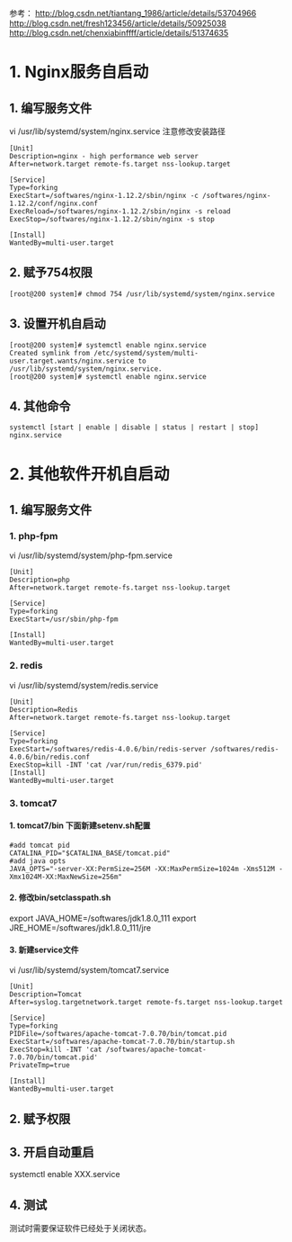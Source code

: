 参考：
http://blog.csdn.net/tiantang_1986/article/details/53704966
http://blog.csdn.net/fresh123456/article/details/50925038
http://blog.csdn.net/chenxiabinffff/article/details/51374635


# 1. Nginx服务自启动
## 1. 编写服务文件
vi /usr/lib/systemd/system/nginx.service
注意修改安装路径
```
[Unit]
Description=nginx - high performance web server
After=network.target remote-fs.target nss-lookup.target

[Service]
Type=forking
ExecStart=/softwares/nginx-1.12.2/sbin/nginx -c /softwares/nginx-1.12.2/conf/nginx.conf
ExecReload=/softwares/nginx-1.12.2/sbin/nginx -s reload
ExecStop=/softwares/nginx-1.12.2/sbin/nginx -s stop

[Install]
WantedBy=multi-user.target
```
## 2. 赋予754权限
```shell
[root@200 system]# chmod 754 /usr/lib/systemd/system/nginx.service
```

## 3. 设置开机自启动
```shell
[root@200 system]# systemctl enable nginx.service 
Created symlink from /etc/systemd/system/multi-user.target.wants/nginx.service to /usr/lib/systemd/system/nginx.service.
[root@200 system]# systemctl enable nginx.service 
```

## 4. 其他命令
```shell
systemctl [start | enable | disable | status | restart | stop] nginx.service
```

# 2. 其他软件开机自启动
## 1. 编写服务文件

### 1. php-fpm
vi /usr/lib/systemd/system/php-fpm.service
```shell
[Unit]
Description=php
After=network.target remote-fs.target nss-lookup.target

[Service]
Type=forking
ExecStart=/usr/sbin/php-fpm

[Install]
WantedBy=multi-user.target
```
### 2. redis
vi /usr/lib/systemd/system/redis.service
```shell
[Unit]
Description=Redis
After=network.target remote-fs.target nss-lookup.target

[Service]
Type=forking
ExecStart=/softwares/redis-4.0.6/bin/redis-server /softwares/redis-4.0.6/bin/redis.conf
ExecStop=kill -INT 'cat /var/run/redis_6379.pid'
[Install]
WantedBy=multi-user.target
```

### 3. tomcat7
#### 1. tomcat7/bin 下面新建setenv.sh配置
```
#add tomcat pid
CATALINA_PID="$CATALINA_BASE/tomcat.pid"
#add java opts
JAVA_OPTS="-server-XX:PermSize=256M -XX:MaxPermSize=1024m -Xms512M -Xmx1024M-XX:MaxNewSize=256m"
```

#### 2. 修改bin/setclasspath.sh
export  JAVA_HOME=/softwares/jdk1.8.0_111
export  JRE_HOME=/softwares/jdk1.8.0_111/jre

#### 3. 新建service文件
vi /usr/lib/systemd/system/tomcat7.service
```shell
[Unit]
Description=Tomcat
After=syslog.targetnetwork.target remote-fs.target nss-lookup.target

[Service]
Type=forking
PIDFile=/softwares/apache-tomcat-7.0.70/bin/tomcat.pid
ExecStart=/softwares/apache-tomcat-7.0.70/bin/startup.sh 
ExecStop=kill -INT 'cat /softwares/apache-tomcat-7.0.70/bin/tomcat.pid'
PrivateTmp=true

[Install]
WantedBy=multi-user.target
```

## 2. 赋予权限

## 3. 开启自动重启
systemctl enable XXX.service

## 4. 测试
测试时需要保证软件已经处于关闭状态。






